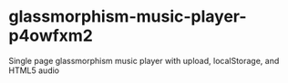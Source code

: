 # glassmorphism-music-player-p4owfxm2
Single page glassmorphism music player with upload, localStorage, and HTML5 audio
